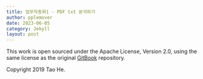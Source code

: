```yaml
---
title: 업무자동화1 - PDF txt 분석하기 
author: pplemover
date: 2023-06-05
category: Jekyll
layout: post
---
```


This work is open sourced under the Apache License, Version 2.0, using the
same license as the original [GitBook](https://github.com/GitbookIO/gitbook) repository.

Copyright 2019 Tao He.

